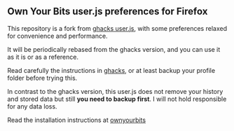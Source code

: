 ## Own Your Bits user.js preferences for Firefox

This repository is a fork from [ghacks user.js](https://github.com/ghacksuserjs/ghacks-user.js/), with some preferences relaxed for convenience and performance.

It will be periodically rebased from the ghacks version, and you can use it as it is or as a reference.

Read carefully the instructions in [ghacks](https://github.com/ghacksuserjs/ghacks-user.js/), or at least backup your profile folder before trying this.

In contrast to the ghacks version, this user.js does not remove your history and stored data but still **you need to backup first**. I will not hold responsible for any data loss.

Read the installation instructions at [ownyourbits](https://ownyourbits.com/2018/09/08/customize-firefox-for-privacy-and-security-with-a-custom-user-js)
